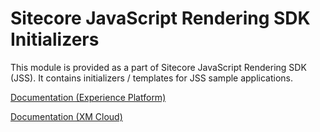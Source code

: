 # Sitecore JavaScript Rendering SDK Initializers

This module is provided as a part of Sitecore JavaScript Rendering SDK (JSS). It contains initializers / templates for JSS sample applications.

<!---
@TODO: Update to next version docs before release
-->
[Documentation (Experience Platform)](https://doc.sitecore.com/xp/en/developers/hd/21/sitecore-headless-development/sitecore-javascript-rendering-sdks--jss-.html)

[Documentation (XM Cloud)](https://doc.sitecore.com/xmc/en/developers/xm-cloud/sitecore-javascript-rendering-sdks--jss-.html)
